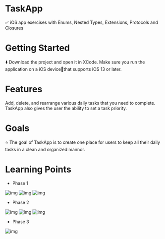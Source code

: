 # TaskApp

✅ iOS app exercises with Enums, Nested Types, Extensions, Protocols and Closures 

# Getting Started

⬇️ Download the project and open it in XCode. Make sure you run the application on a iOS device📱that supports iOS 13 or later.

# Features 

Add, delete, and rearrange various daily tasks that you need to complete. TaskApp also gives the user the ability to set a task priority.

# Goals

⭐️ The goal of TaskApp is to create one place for users to keep all their daily tasks in a clean and organized mannor.

# Learning Points 

- Phase 1

![img](https://i.imgur.com/akRcw4Um.png)
![img](https://i.imgur.com/9CiLT3Fm.png)
![img](https://i.imgur.com/E7fj7yDm.png)


- Phase 2

![img](https://i.imgur.com/gdCjFROm.png)
![img](https://i.imgur.com/A1egcBgm.png)
![img](https://i.imgur.com/8V03Dy4m.png)


- Phase 3

![img](https://i.imgur.com/u60cfj9m.png)

